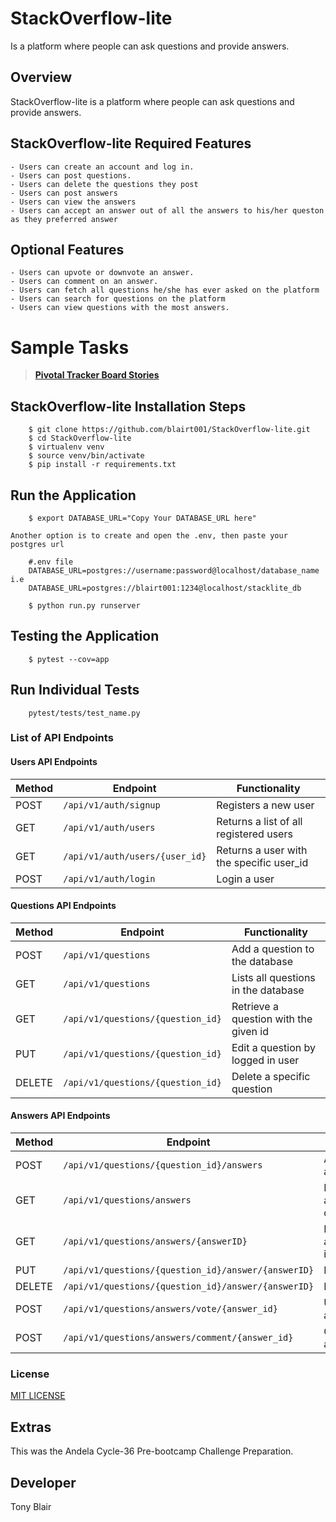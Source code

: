 # StackOverflow-lite
Is a platform where people can ask questions and provide answers.

## Overview
StackOverflow-lite is a platform where people can ask questions and provide answers.

## StackOverflow-lite Required Features
    - Users can create an account and log in.
    - Users can post questions.
    - Users can delete the questions they post
    - Users can post answers
    - Users can view the answers
    - Users can accept an answer out of all the answers to his/her queston as they preferred answer

## Optional Features
    - Users can upvote or downvote an answer.
    - Users can comment on an answer.
    - Users can fetch all questions he/she has ever asked on the platform
    - Users can search for questions on the platform
    - Users can view questions with the most answers.


#  Sample Tasks
 
 >  **[Pivotal Tracker Board Stories](https://www.pivotaltracker.com/n/projects/2234206)**

## StackOverflow-lite Installation Steps
```
    $ git clone https://github.com/blairt001/StackOverflow-lite.git
    $ cd StackOverflow-lite
    $ virtualenv venv
    $ source venv/bin/activate
    $ pip install -r requirements.txt  
```
 

## Run the Application
```
    $ export DATABASE_URL="Copy Your DATABASE_URL here"
``` 
    Another option is to create and open the .env, then paste your postgres url
```
    #.env file
    DATABASE_URL=postgres://username:password@localhost/database_name i.e
    DATABASE_URL=postgres://blairt001:1234@localhost/stacklite_db
    
    $ python run.py runserver
```
## Testing the Application
``` 
    $ pytest --cov=app

```
## Run Individual Tests
``` 
    pytest/tests/test_name.py 
```
### List of API Endpoints

#### Users API Endpoints

Method | Endpoint | Functionality
--- | --- | ---
POST | `/api/v1/auth/signup` | Registers a new user
GET | `/api/v1/auth/users` | Returns a list of all registered users
GET | `/api/v1/auth/users/{user_id}` | Returns a user with the specific user_id
POST | `/api/v1/auth/login` | Login a user

#### Questions API Endpoints

Method | Endpoint | Functionality
--- | --- | ---
POST | `/api/v1/questions` | Add a question to the database
GET | `/api/v1/questions` | Lists all questions in the database
GET | `/api/v1/questions/{question_id}` | Retrieve a question with the given id
PUT | `/api/v1/questions/{question_id}` | Edit a question by logged in user
DELETE | `/api/v1/questions/{question_id}` | Delete a specific question

#### Answers API Endpoints

Method | Endpoint | Functionality
--- | --- | ---
POST | `/api/v1/questions/{question_id}/answers` | Add an answer to a question
GET | `/api/v1/questions/answers` | Lists all answersin the database
GET | `/api/v1/questions/answers/{answerID}` | Retrieve an answer with the id
PUT | `/api/v1/questions/{question_id}/answer/{answerID}` | Edit answer
DELETE | `/api/v1/questions/{question_id}/answer/{answerID}` | Delete answer
POST | `/api/v1/questions/answers/vote/{answer_id}` | Upvote/DownVote an answer
POST | `/api/v1/questions/answers/comment/{answer_id}` | Comment on an answer


### License
[MIT LICENSE](https://github.com/blairt001/StackOverflow-lite/blob/master/LICENSE)

## Extras
This was the Andela Cycle-36 Pre-bootcamp Challenge Preparation.

## Developer
Tony Blair